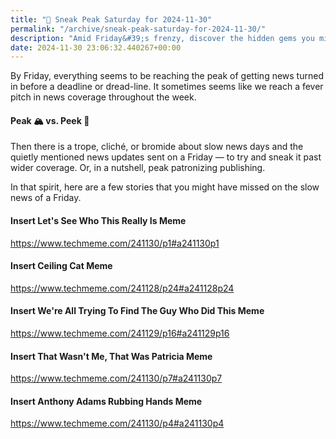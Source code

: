 ```yaml
---
title: "🔮 Sneak Peak Saturday for 2024-11-30"
permalink: "/archive/sneak-peak-saturday-for-2024-11-30/"
description: "Amid Friday&#39;s frenzy, discover the hidden gems you might have missed in slow news!"
date: 2024-11-30 23:06:32.440267+00:00
---
```


<!-- buttondown-editor-mode: fancy --><p>By Friday, everything seems to be reaching the peak of getting news turned in before a deadline or dread-line. It sometimes seems like we reach a fever pitch in news coverage throughout the week.</p><h4>Peak 🏔️ vs. Peek 👀</h4><p>Then there is a trope, cliché, or bromide about slow news days and the quietly mentioned news updates sent on a Friday — to try and sneak it past wider coverage. Or, in a nutshell, peak patronizing publishing.</p><p>In that spirit, here are a few stories that you might have missed on the slow news of a Friday.</p><h4>Insert Let's See Who This Really Is Meme</h4><p><a target="_blank" rel="noopener noreferrer nofollow" href="https://www.techmeme.com/241130/p1#a241130p1">https://www.techmeme.com/241130/p1#a241130p1</a></p><h4>Insert Ceiling Cat Meme</h4><p><a target="_blank" rel="noopener noreferrer nofollow" href="https://www.techmeme.com/241128/p24#a241128p24">https://www.techmeme.com/241128/p24#a241128p24</a></p><h4>Insert We're All Trying To Find The Guy Who Did This Meme</h4><p><a target="_blank" rel="noopener noreferrer nofollow" href="https://www.techmeme.com/241129/p16#a241129p16">https://www.techmeme.com/241129/p16#a241129p16</a></p><h4>Insert That Wasn't Me, That Was Patricia Meme</h4><p><a target="_blank" rel="noopener noreferrer nofollow" href="https://www.techmeme.com/241130/p7#a241130p7">https://www.techmeme.com/241130/p7#a241130p7</a></p><h4>Insert Anthony Adams Rubbing Hands Meme</h4><p><a target="_blank" rel="noopener noreferrer nofollow" href="https://www.techmeme.com/241130/p4#a241130p4">https://www.techmeme.com/241130/p4#a241130p4</a></p>